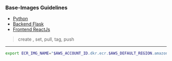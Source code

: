 
### Base-Images Guidelines
- [Python ](repo)
- [Backend Flask ](../backend/repo)
- [Frontend ReactJs ](../frontend/repo)


> create , set, pull, tag, push 
----

```sh
export ECR_IMG_NAME="$AWS_ACCOUNT_ID.dkr.ecr.$AWS_DEFAULT_REGION.amazonaws.com/IMG_NAME"
```
